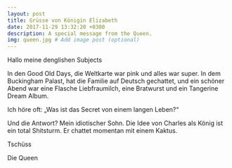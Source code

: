 ```yaml
---
layout: post
title: Grüsse von Königin Elizabeth
date: 2017-11-29 13:32:20 +0300
description: A special message from the Queen.
img: queen.jpg # Add image post (optional)
---
```


Hallo meine denglishen Subjects

In den Good Old Days, die Weltkarte war pink und alles war super. In dem Buckingham Palast, hat die Familie auf Deutsch gechattet, und ein schöner Abend war eine Flasche Liebfraumilch, eine Bratwurst und ein Tangerine Dream Album.

Ich höre oft: „Was ist das Secret von einem langen Leben?“

Und die Antwort? Mein idiotischer Sohn. Die Idee von Charles als König ist ein total Shitsturm. Er chattet momentan mit einem Kaktus.

Tschüss

Die Queen
